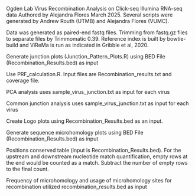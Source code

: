 Ogden Lab Virus Recombination Analysis on Click-seq Illumina RNA-seq data
Authored by Alejandra Flores March 2025. Several scripts were generated by Andrew Routh (UTMB) and Alejandra Flores (VUMC).

Data was generated as paired-end fastq files. Trimming from fastq.gz files to separate files by Trimmomatic 0.39. Reference index is built by bowtie-build and ViReMa is run as indicated in Gribble et al, 2020.

Generate junction plots (Junction_Pattern_Plots.R) using BED File (Recombination_Results.bed) as input

Use PRF_calculation.R. Input files are Recombination_results.txt and coverage file.

PCA analysis uses sample_virus_junction.txt as input for each virus

Common junction analysis uses sample_virus_junction.txt as input for each virus

Create Logo plots using Recombination_Results.bed as an input. 

Generate sequence microhomology plots using BED File (Recombination_Results.bed) as input

Positions conserved table (input is Recombination_Results.bed). For the upstream and downstream nucleotide match quantification, empty rows at the end would be counted as a match. Subtract the number of empty rows to the final count.

Frequency of microhomology and usage of microhomology sites for recombination utilized recombination_results.bed as input
